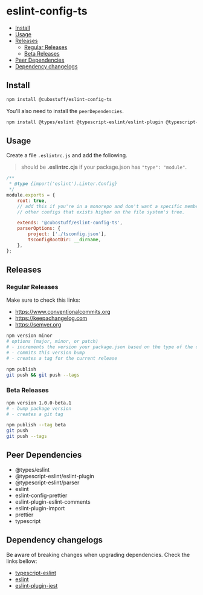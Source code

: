 # eslint-config-ts


  - [Install](#install)
  - [Usage](#usage)
  - [Releases](#releases)
    - [Regular Releases](#regular-releases)
    - [Beta Releases](#beta-releases)
  - [Peer Dependencies](#peer-dependencies)
  - [Dependency changelogs](#dependency-changelogs)

## Install

```bash
npm install @cubostuff/eslint-config-ts
```

You'll also need to install the `peerDependencies`.

```bash
npm install @types/eslint @typescript-eslint/eslint-plugin @typescript-eslint/parser eslint eslint-config-prettier eslint-plugin-eslint-comments eslint-plugin-import prettier typescript
```

## Usage

Create a file `.eslintrc.js` and add the following.

> should be **.eslintrc.cjs** if your package.json has `"type": "module"`.

```js
/**
 * @type {import('eslint').Linter.Config}
 */
module.exports = {
    root: true,
    // add this if you're in a monorepo and don't want a specific member to inherit eslint rules from
    // other configs that exists higher on the file system's tree.

    extends: '@cubostuff/eslint-config-ts',
    parserOptions: {
        project: ['./tsconfig.json'],
        tsconfigRootDir: __dirname,
    },
};
```

## Releases

### Regular Releases

Make sure to check this links:

-   https://www.conventionalcommits.org
-   https://keepachangelog.com
-   https://semver.org

```bash
npm version minor
# options (major, minor, or patch)
# - increments the version your package.json based on the type of the change
# - commits this version bump
# - creates a tag for the current release

npm publish
git push && git push --tags
```

### Beta Releases

```bash
npm version 1.0.0-beta.1
# - bump package version
# - creates a git tag

npm publish --tag beta
git push
git push --tags
```

## Peer Dependencies

-   @types/eslint
-   @typescript-eslint/eslint-plugin
-   @typescript-eslint/parser
-   eslint
-   eslint-config-prettier
-   eslint-plugin-eslint-comments
-   eslint-plugin-import
-   prettier
-   typescript

## Dependency changelogs

Be aware of breaking changes when upgrading dependencies. Check the links bellow:

-   [typescript-eslint](https://github.com/typescript-eslint/typescript-eslint/blob/main/CHANGELOG.md)
-   [eslint](https://github.com/eslint/eslint/blob/main/CHANGELOG.md)
-   [eslint-plugin-jest](https://github.com/jest-community/eslint-plugin-jest/blob/main/CHANGELOG.md)
